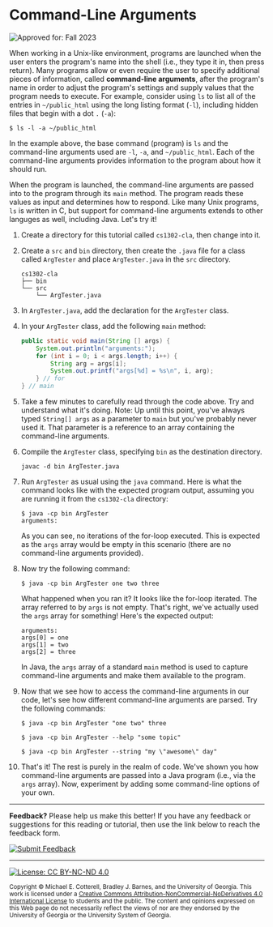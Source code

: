 # Command-Line Arguments

![Approved for: Fall 2023](https://img.shields.io/badge/Approved%20for-Fall%202023-green)

When working in a Unix-like environment, programs are launched when the user
enters the program's name into the shell (i.e., they type it in, then press
return). Many programs allow or even require the user to specify additional
pieces of information, called **command-line arguments**, after the program's
name in order to adjust the program's settings and supply values that the
program needs to execute. For example, consider using `ls` to list all of the
entries in `~/public_html` using the long listing format (`-l`), including
hidden files that begin with a dot `.` (`-a`):

```
$ ls -l -a ~/public_html
```

In the example above, the base command (program) is `ls` and the command-line 
arguments used are `-l`, `-a`, and `~/public_html`. Each of the command-line 
arguments provides information to the program about how it should run.

When the program is launched, the command-line arguments are passed into
to the program through its `main` method. The program reads these values as
input and determines how to respond. Like many Unix programs, `ls` is
written in C, but support for command-line arguments extends to other
languges as well, including Java. Let's try it!

1. Create a directory for this tutorial called `cs1302-cla`, then change into it.

1. Create a `src` and `bin` directory, then create the `.java` file for a class
   called `ArgTester` and place `ArgTester.java` in the `src` directory.

   ```
   cs1302-cla
   ├── bin
   └── src
       └── ArgTester.java
   ```

1. In `ArgTester.java`, add the declaration for the `ArgTester` class.

1. In your `ArgTester` class, add the following `main` method:

   ```java
   public static void main(String [] args) {
       System.out.println("arguments:");
       for (int i = 0; i < args.length; i++) {
           String arg = args[i];
           System.out.printf("args[%d] = %s\n", i, arg);
       } // for
   } // main
   ```

1. Take a few minutes to carefully read through the code above. Try and understand what it's doing.
   Note: Up until this point, you've always typed `String[] args` as a parameter to `main` but you've
   probably never used it. That parameter is a reference to an array containing the command-line arguments.

1. Compile the `ArgTester` class, specifying `bin` as the destination directory.

   ```
   javac -d bin ArgTester.java
   ```

1. Run `ArgTester` as usual using the `java` command. Here is what the command looks
   like with the expected program output, assuming you are running it from the `cs1302-cla`
   directory:

   ```
   $ java -cp bin ArgTester
   arguments:
   ```

   As you can see, no iterations of the for-loop executed. This is expected as the `args` array would
   be empty in this scenario (there are no command-line arguments provided).

1. Now try the following command:

   ```
   $ java -cp bin ArgTester one two three
   ```

   What happened when you ran it? It looks like the for-loop iterated. The array referred to by `args` is not
   empty. That's right, we've actually used the `args` array for something! Here's the
   expected output:

   ```
   arguments:
   args[0] = one
   args[1] = two
   args[2] = three
   ```

   In Java, the `args` array of a standard `main` method is used to capture command-line
   arguments and make them available to the program.

1. Now that we see how to access the command-line arguments in our code, let's see how
   different command-line arguments are parsed. Try the following commands:

   ```
   $ java -cp bin ArgTester "one two" three
   ```

   ```
   $ java -cp bin ArgTester --help "some topic"
   ```

   ```
   $ java -cp bin ArgTester --string "my \"awesome\" day"
   ```

2. That's it! The rest is purely in the realm of code. We've shown you how command-line
   arguments are passed into a Java program (i.e., via the `args` array). Now, experiment
   by adding some command-line options of your own.


<hr/>

**Feedback?**
Please help us make this better!
If you have any feedback or suggestions for this reading or tutorial, then use
the link below to reach the feedback form.

[![Submit Feedback](https://img.shields.io/badge/-Submit&nbsp;Feedback-red.svg?style=for-the-badge)](https://docs.google.com/forms/d/e/1FAIpQLSfBgZM_-G-9nKmX7F83k0Tgp1OlqBnrkt6vsxlIqLypc_keUQ/viewform?usp=pp_url&entry.1081181680=cs1302-cla&entry.1901270436=https://github.com/cs1302uga/cs1302-tutorials/blob/master/cla/cla.md)

<hr/>

[![License: CC BY-NC-ND 4.0](https://img.shields.io/badge/License-CC%20BY--NC--ND%204.0-lightgrey.svg)](http://creativecommons.org/licenses/by-nc-nd/4.0/)

<small>
Copyright &copy; Michael E. Cotterell, Bradley J. Barnes, and the University of Georgia.
This work is licensed under a <a rel="license" href="http://creativecommons.org/licenses/by-nc-nd/4.0/">Creative Commons Attribution-NonCommercial-NoDerivatives 4.0 International License</a> to students and the public.
The content and opinions expressed on this Web page do not necessarily reflect the views of nor are they endorsed by the University of Georgia or the University System of Georgia.
</small>
